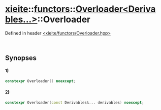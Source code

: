 # [xieite](../../../../xieite.md)\:\:[functors](../../../../functors.md)\:\:[Overloader\<Derivables...\>](../../../Overloader.md)\:\:Overloader
Defined in header [<xieite/functors/Overloader.hpp>](../../../../../include/xieite/functors/Overloader.hpp)

&nbsp;

## Synopses
#### 1)
```cpp
constexpr Overloader() noexcept;
```
#### 2)
```cpp
constexpr Overloader(const Derivables&... derivables) noexcept;
```
